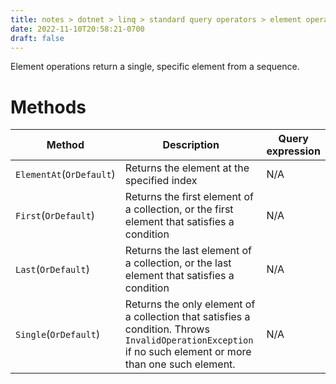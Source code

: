 ```yaml
---
title: notes > dotnet > linq > standard query operators > element operations
date: 2022-11-10T20:58:21-0700
draft: false
---
```

Element operations return a single, specific element from a sequence.

# Methods
| Method | Description | Query expression |
|--------|-------------|------------------|
`ElementAt`(`OrDefault`) | Returns the element at the specified index | N/A
`First`(`OrDefault`) | Returns the first element of a collection, or the first element that satisfies a condition | N/A
`Last`(`OrDefault`) | Returns the last element of a collection, or the last element that satisfies a condition | N/A
`Single`(`OrDefault`) | Returns the only element of a collection that satisfies a condition.  Throws `InvalidOperationException` if no such element or more than one such element. | N/A
